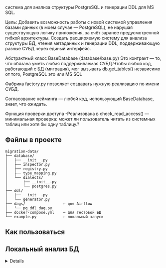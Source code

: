 система для анализа структуры PostgreSQL и генерации DDL для MS SQL.

Цель: Добавить возможность работы с новой системой управления базами данных (в моем случае — PostgreSQL), не нарушая существующую логику приложения, за счёт заранее предусмотренной гибкой архитектуры. 
Создать расширяемую систему для анализа структуры БД, чтения метаданных и генерации DDL, поддерживающую разные СУБД через единый интерфейс.

Абстрактный класс BaseDatabase (database/base.py) Это контракт — то, что обязана уметь любая поддерживаемая СУБД.Чтобы любой код, работающий с БД (миграция), мог вызывать db.get_tables() независимо от того, PostgreSQL это или MS SQL

Фабрика factory.py позволяет создавать нужную реализацию по имени СУБД.

Согласование нейминга — любой код, использующий BaseDatabase, знает, что ожидать.

Функция проверки доступа  -Реализована в check_read_access() — минимальная проверка: может ли пользователь читать из системных таблиц или хотя бы одну таблицу.?


##  Файлы в проекте

```
migration-data/
├── database/
│   ├── __init__.py
│   ├── inspector.py
│   ├── registry.py
│   ├── type_mapping.py
│   └── dialects/
│       ├── __init__.py
│       └── postgres.py
├── ddl/
│   ├── __init__.py
│   └── generator.py
├── dags/                 ← для Airflow
│   └── pg_ddl_dag.py
├── docker-compose.yml    ← для тестовой БД
└── example.py            ← локальный запуск
```
## Как пользоваться 
## Локальный анализ БД



<details>


<details>
<summary><b>1. Подготовка окружения</b></summary>

Создайте виртуальное окружение и установите зависимости:
```bash
python -m venv .venv
source .venv/bin/activate  # Linux/macOS
# или .venv\Scripts\activate (Windows)
pip install psycopg2-binary
```
</details>

<details>
<summary><b>2. Запуск тестовой БД в Docker</b></summary>

Используйте `docker-compose.yml`, чтобы развернуть PostgreSQL:
```yaml
version: '3.8'
services:
  postgres:
    image: postgres:15
    environment:
      POSTGRES_DB: migration_source
      POSTGRES_USER: migrator
      POSTGRES_PASSWORD: secure_password123
    ports:
      - "5432:5432"
```
Запустите:  
```bash
docker-compose up -d
```
</details>

<details>
<summary><b>3. Разработка архитектуры</b></summary>

Проект использует модульную структуру:
- `database/inspector.py` — абстрактный класс `DatabaseInspector`
- `database/dialects/postgres.py` — реализация для PostgreSQL
- `database/registry.py` — фабрика `get_inspector()`
- `database/type_mapping.py` — преобразование типов PG → MS SQL
- `ddl/generator.py` — генерация DDL для MS SQL

Архитектура расширяема: легко добавить поддержку MySQL, Oracle и др.
</details>

<details>
<summary><b>4. Первый запуск (анализ)</b></summary>

Обновите креды в `example.py` и запустите:
```bash
python example.py
```
Скрипт подключится к БД, прочитает структуру и выведет:
- Список таблиц
- DDL для первой таблицы
- Размер таблицы в КБ
</details>

<details>
<summary><b>5. Сохранение результата</b></summary>

Используйте скрипт вроде `save_file.py`, чтобы сохранить DDL всех таблиц в файл:
```sql
-- Таблица: users
CREATE TABLE [users] (...);
```
Результат: файл `all_tables_ddl.sql` в корне проекта — готов к использованию в MS SQL.
</details>

